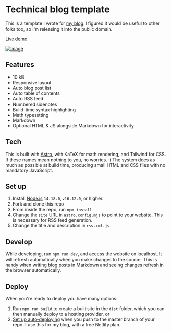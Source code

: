 # Technical blog template

This is a template I wrote for [my blog](https://apoorvaj.io). I figured it would be useful to other folks too, so I'm releasing it into the public domain.

[Live demo](https://main--technical-blog-template.netlify.app/post-1/)

<a href="https://main--technical-blog-template.netlify.app/post-1/">![image](https://user-images.githubusercontent.com/2312221/191051841-7bfb2a2c-8773-4f14-8f13-247397ff4d19.png)</a>

## Features

- 10 kB
- Responsive layout
- Auto blog post list
- Auto table of contents
- Auto RSS feed
- Numbered sidenotes
- Build-time syntax highlighting
- Math typesetting
- Markdown
- Optional HTML & JS alongside Markdown for interactivity

## Tech

This is built with [Astro](https://astro.build/), with KaTeX for math rendering, and Tailwind for CSS. If these names mean nothing to you, no worries. :) The system does as much as possible at build time, producing small HTML and CSS files with no mandatory JavaScript.

## Set up

1. Install [Node.js](https://nodejs.org/en/download/) `14.18.0`, `v16.12.0`, or higher.
2. Fork and clone this repo
3. From inside the repo, run `npm install`
4. Change the `site` URL in `astro.config.mjs` to point to your website. This is necessary for RSS feed generation.
5. Change the title and description in `rss.xml.js`.

## Develop

While developing, run `npm run dev`, and access the website on localhost. It will refresh automatically when you make changes to the source. This is handy when writing blog posts in Markdown and seeing changes refresh in the browser automatically.

## Deploy

When you're ready to deploy you have many options:
1. Run `npm run build` to create a built site in the `dist` folder, which you can then manually deploy to a hosting provider, or
2. [Set up auto-deploying](https://docs.astro.build/en/guides/deploy/) when you push to the master branch of your repo. I use this for my blog, with a free Netlify plan.
